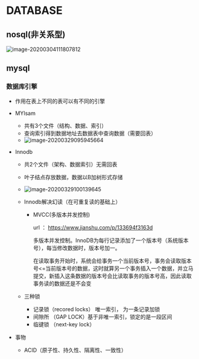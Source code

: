 # DATABASE

##  nosql(非关系型)

![image-20200304111807812](C:\Users\jinxin\AppData\Roaming\Typora\typora-user-images\image-20200304111807812.png)



## mysql

### 数据库引擎

- 作用在表上不同的表可以有不同的引擎

- MYIsam

  - 共有3个文件（结构、数据、索引）
  - 查询索引得到数据地址去数据表中查询数据（需要回表）
  - ![image-20200329095945664](C:\Users\jinxin\AppData\Roaming\Typora\typora-user-images\image-20200329095945664.png)

- Innodb

  - 共2个文件（架构、数据索引）无需回表

  - 叶子结点存放数据，数据以B加树形式存储

  - ![image-20200329100139645](C:\Users\jinxin\AppData\Roaming\Typora\typora-user-images\image-20200329100139645.png)

  - Innodb解决幻读（在可重复读的基础上）

    - MVCC(多版本并发控制)
  
      url ： https://www.jianshu.com/p/133694f3163d
    
      多版本并发控制。InnoDB为每行记录添加了一个版本号（系统版本号），每当修改数据时，版本号加一。
    
      在读取事务开始时，系统会给事务一个当前版本号，事务会读取版本号<=当前版本号的数据，这时就算另一个事务插入一个数据，并立马提交，新插入这条数据的版本号会比读取事务的版本号高，因此读取事务读的数据还是不会变
  
  - 三种锁
    - 记录锁（recored locks） 唯一索引， 为一条记录加锁
    - 间隙所 （GAP LOCK）基于非唯一索引，锁定的是一段区间
    - 临键锁 （next-key lock） 
  
- 事物

  - ACID（原子性、持久性、隔离性、一致性）

    

